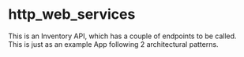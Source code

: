 # http_web_services

This is an Inventory API, which has a couple of endpoints to be called.  
This is just as an example App following 2 architectural patterns.  
